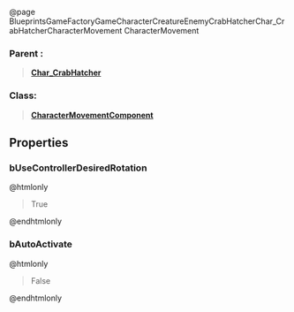 @page BlueprintsGameFactoryGameCharacterCreatureEnemyCrabHatcherChar_CrabHatcherCharacterMovement CharacterMovement
### Parent :
<b><a href="_blueprints_game_factory_game_character_creature_enemy_crab_hatcher_char__crab_hatcher.html"><blockquote>Char_CrabHatcher</blockquote></a></b>
### Class:
<b><a href="_class_script_character_movement_component.html"><blockquote>CharacterMovementComponent</blockquote></a></b>
## Properties
### bUseControllerDesiredRotation
@htmlonly
<blockquote>True</blockquote>
@endhtmlonly

### bAutoActivate
@htmlonly
<blockquote>False</blockquote>
@endhtmlonly

